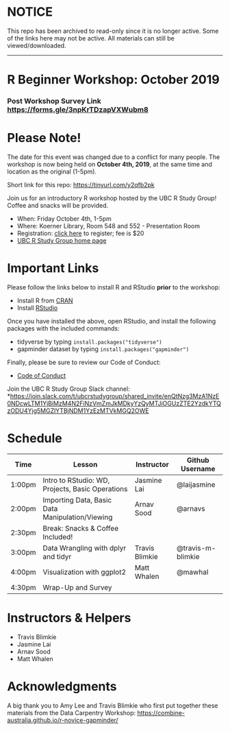 # NOTICE
This repo has been archived to read-only since it is no longer active. Some of the links here may not be active. All materials can still be viewed/downloaded. 

***


# R Beginner Workshop: October 2019

### Post Workshop Survey Link https://forms.gle/3npKrTDzapVXWubm8

# Please Note!
The date for this event was changed due to a conflict for many people. The workshop is now being held on **October 4th, 2019**, at the same time and location as the original (1-5pm).

Short link for this repo: https://tinyurl.com/y2qfb2pk

Join us for an introductory R workshop hosted by the UBC R Study Group! Coffee and snacks will be provided.

* When: Friday October 4th, 1-5pm
* Where: Koerner Library, Room 548 and 552 - Presentation Room
* Registration: [click here](https://www.eventbrite.ca/e/r-beginner-workshop-tickets-68936650377) to register; fee is $20
* [UBC R Study Group home page](https://github.com/UBC-R-Study-group/studyGroup)


# Important Links
Please follow the links below to install R and RStudio **prior** to the workshop:
* Install R from [CRAN](https://cran.r-project.org/)
* Install [RStudio](https://www.rstudio.com/)

Once you have installed the above, open RStudio, and install the following packages with the included commands:
* tidyverse by typing `install.packages("tidyverse")`
* gapminder dataset by typing `install.packages("gapminder")`

Finally, please be sure to review our Code of Conduct:
* [Code of Conduct](https://docs.carpentries.org/topic_folders/policies/code-of-conduct.html)

Join the UBC R Study Group Slack channel:
*https://join.slack.com/t/ubcrstudygroup/shared_invite/enQtNzg3MzA1NzE0NDcwLTM1YjBiMzM4N2FiNzVmZmJkMDkyYzQyMTJiOGUzZTE2YzdkYTQzODU4Yjg5MGZlYTBjNDM1YzEzMTVkMGQ2OWE

# Schedule

| Time | Lesson | Instructor | Github Username |
|-----------|------------|---------|--------|
| 1:00pm | Intro to RStudio: WD, Projects, Basic Operations | Jasmine Lai | @laijasmine |
| 2:00pm | Importing Data, Basic Data Manipulation/Viewing | Arnav Sood | @arnavs |
| 2:30pm | Break: Snacks & Coffee Included! | | |
| 3:00pm | Data Wrangling with dplyr and tidyr | Travis Blimkie | @travis-m-blimkie |
| 4:00pm | Visualization with ggplot2 | Matt Whalen| @mawhal |
| 4:30pm | Wrap-Up and Survey | | |


# Instructors & Helpers

* Travis Blimkie
* Jasmine Lai
* Arnav Sood
* Matt Whalen

# Acknowledgments
A big thank you to Amy Lee and Travis Blimkie who first put together these materials from the Data Carpentry Workshop: https://combine-australia.github.io/r-novice-gapminder/
